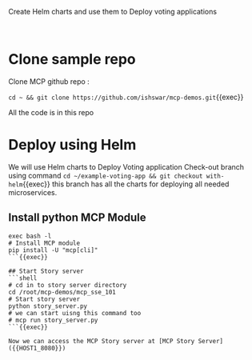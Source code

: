 
Create Helm charts and use them to Deploy voting  applications

<br>

# Clone sample repo

Clone MCP github repo :

`cd ~ && git clone https://github.com/ishswar/mcp-demos.git`{{exec}}

All the code is in this repo

# Deploy using Helm 

We will use Helm charts to Deploy Voting application
Check-out branch using command `cd ~/example-voting-app && git checkout with-helm`{{exec}} this branch has all the charts for deploying all needed microservices.

## Install python MCP Module

```shell
exec bash -l
# Install MCP module
pip install -U "mcp[cli]"
```{{exec}}

## Start Story server
```shell
# cd in to story server directory
cd /root/mcp-demos/mcp_sse_101
# Start story server
python story_server.py
# we can start uisng this command too
# mcp run story_server.py  
```{{exec}}

Now we can access the MCP Story server at [MCP Story Server]({{HOST1_8080}})
